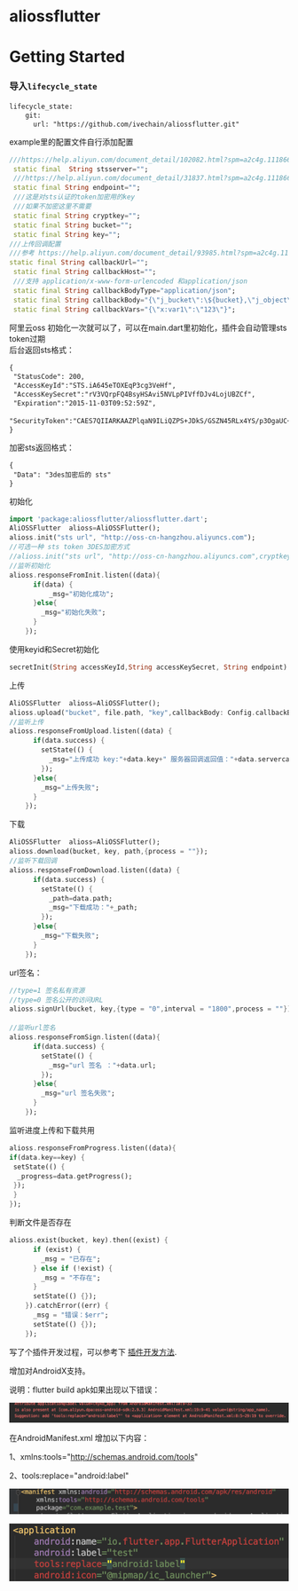 # aliossflutter

# Getting Started
### 导入`lifecycle_state`
```
lifecycle_state:
    git:
      url: "https://github.com/ivechain/aliossflutter.git"
```

example里的配置文件自行添加配置
```dart
///https://help.aliyun.com/document_detail/102082.html?spm=a2c4g.11186623.6.626.15695d26D8hGYE
 static final  String stsserver="";
 ///https://help.aliyun.com/document_detail/31837.html?spm=a2c4g.11186623.6.573.2b6144fdkv167F
 static final String endpoint="";
 ///这是对sts认证的token加密用的key
 ///如果不加密这里不需要
 static final String cryptkey="";
 static final String bucket="";
 static final String key="";
///上传回调配置
///参考 https://help.aliyun.com/document_detail/93985.html?spm=a2c4g.11186623.6.954.390a7c57VfH42B
static final String callbackUrl="";
 static final String callbackHost="";
 ///支持 application/x-www-form-urlencoded 和application/json
 static final String callbackBodyType="application/json";
 static final String callbackBody="{\"j_bucket\":\${bucket},\"j_object\":\${object},\"j_etag\":\${etag},\"j_size\":\${size},\"j_mimeType\":\${mimeType},\"j_height\":\${imageInfo.height},\"j_width\":\${imageInfo.width},\"j_format\":\${imageInfo.format},\"j_memberId\":\${x:var1}}";
 static final String callbackVars="{\"x:var1\":\"123\"}";
 ```

阿里云oss
初始化一次就可以了，可以在main.dart里初始化，插件会自动管理sts token过期    
后台返回sts格式：
```
{
 "StatusCode": 200,
 "AccessKeyId":"STS.iA645eTOXEqP3cg3VeHf",
 "AccessKeySecret":"rV3VQrpFQ4BsyHSAvi5NVLpPIVffDJv4LojUBZCf",
 "Expiration":"2015-11-03T09:52:59Z",
 "SecurityToken":"CAES7QIIARKAAZPlqaN9ILiQZPS+JDkS/GSZN45RLx4YS/p3OgaUC+oJl3XSlbJ7StKpQ...."
}
```
加密sts返回格式：
```
{
 "Data": "3des加密后的 sts"
}
```
初始化
```dart
import 'package:aliossflutter/aliossflutter.dart';
AliOSSFlutter  alioss=AliOSSFlutter();
alioss.init("sts url", "http://oss-cn-hangzhou.aliyuncs.com");
//可选一种 sts token 3DES加密方式
//alioss.init("sts url", "http://oss-cn-hangzhou.aliyuncs.com",cryptkey:"key");
//监听初始化
alioss.responseFromInit.listen((data){
      if(data) { 
          _msg="初始化成功"; 
      }else{
        _msg="初始化失败";
      }
    });
 ```
使用keyid和Secret初始化
```dart
secretInit(String accessKeyId,String accessKeySecret, String endpoint) 
```
上传
```dart
AliOSSFlutter  alioss=AliOSSFlutter();
alioss.upload("bucket", file.path, "key",callbackBody: Config.callbackBody,callbackBodyType: Config.callbackBodyType,callbackHost: Config.callbackHost,callbackUrl: Config.callbackUrl,callbackVars: Config.callbackVars);
//监听上传
alioss.responseFromUpload.listen((data) {
      if(data.success) {
        setState(() {
          _msg="上传成功 key:"+data.key+" 服务器回调返回值："+data.servercallback;
        });
      }else{
        _msg="上传失败";
      }
    });
 ```
下载
```dart
AliOSSFlutter  alioss=AliOSSFlutter();
alioss.download(bucket, key, path,{process = ""});
//监听下载回调
alioss.responseFromDownload.listen((data) {
      if(data.success) {
        setState(() {
          _path=data.path;
          _msg="下载成功："+_path;
        });
      }else{
        _msg="下载失败";
      }
    });
```
url签名：
```dart
//type=1 签名私有资源
//type=0 签名公开的访问URL
alioss.signUrl(bucket, key,{type = "0",interval = "1800",process = ""})

//监听url签名
alioss.responseFromSign.listen((data){
      if(data.success) {
        setState(() {
          _msg="url 签名 ："+data.url;
        });
      }else{
        _msg="url 签名失败";
      }
    });
```
 监听进度上传和下载共用
```dart
alioss.responseFromProgress.listen((data){
if(data.key==key) {
 setState(() {
  _progress=data.getProgress();
 });
 }
});
  ```

判断文件是否存在
```dart
alioss.exist(bucket, key).then((exist) {
      if (exist) {
        _msg = "已存在";
      } else if (!exist) {
        _msg = "不存在";
      }
      setState(() {});
    }).catchError((err) {
      _msg = "错误：$err";
      setState(() {});
    });
  ```
写了个插件开发过程，可以参考下
[插件开发方法](https://github.com/jlcool/aliossflutter/wiki/%E6%8F%92%E4%BB%B6%E5%BC%80%E5%8F%91%E6%B5%81%E7%A8%8B).


增加对AndroidX支持。

说明：flutter build apk如果出现以下错误：

![reason](./static/reason.png)

在AndroidManifest.xml 增加以下内容： 

1、xmlns:tools="http://schemas.android.com/tools"  

2、tools:replace="android:label"

![sovle1](./static/solve1.png)

![sovle2](./static/solve2.png)


